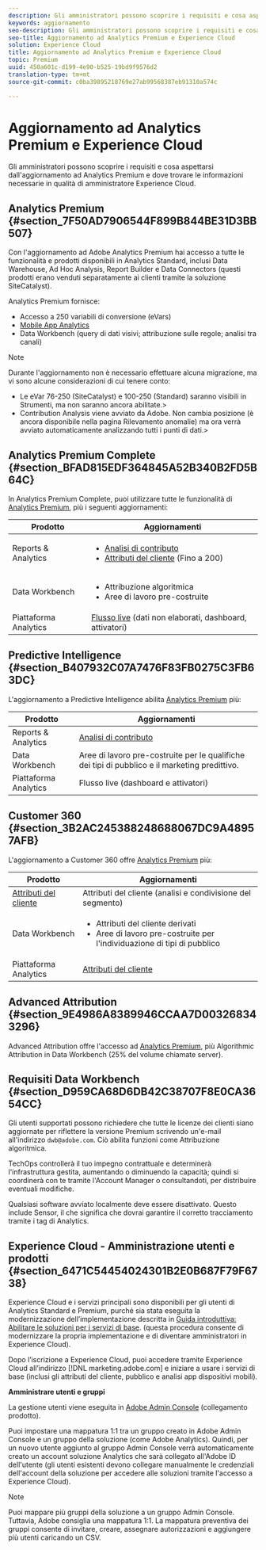 ```yaml
---
description: Gli amministratori possono scoprire i requisiti e cosa aspettarsi dall'aggiornamento ad Analytics Premium e dove trovare le informazioni necessarie in qualità di amministratore Experience Cloud.
keywords: aggiornamento
seo-description: Gli amministratori possono scoprire i requisiti e cosa aspettarsi dall'aggiornamento ad Analytics Premium e dove trovare le informazioni necessarie in qualità di amministratore Experience Cloud.
seo-title: Aggiornamento ad Analytics Premium e Experience Cloud
solution: Experience Cloud
title: Aggiornamento ad Analytics Premium e Experience Cloud
topic: Premium
uuid: 450a601c-d199-4e90-b525-19bd9f9576d2
translation-type: tm+mt
source-git-commit: c0ba39895218769e27ab99568387eb91310a574c

---
```



# Aggiornamento ad Analytics Premium e Experience Cloud

Gli amministratori possono scoprire i requisiti e cosa aspettarsi dall'aggiornamento ad Analytics Premium e dove trovare le informazioni necessarie in qualità di amministratore Experience Cloud.

## Analytics Premium {#section_7F50AD7906544F899B844BE31D3BB507}

Con l'aggiornamento ad Adobe Analytics Premium hai accesso a tutte le funzionalità e prodotti disponibili in Analytics Standard, inclusi Data Warehouse, Ad Hoc Analysis, Report Builder e Data Connectors (questi prodotti erano venduti separatamente ai clienti tramite la soluzione SiteCatalyst).

Analytics Premium fornisce:

* Accesso a 250 variabili di conversione (eVars)
* [Mobile App Analytics](https://marketing.adobe.com/resources/help/en_US/mobile/)
* Data Workbench (query di dati visivi; attribuzione sulle regole; analisi tra canali)

>[!NOTE]
>
>Durante l'aggiornamento non è necessario effettuare alcuna migrazione, ma vi sono alcune considerazioni di cui tenere conto:
>
>* Le eVar 76-250 (SiteCatalyst) e 100-250 (Standard) saranno visibili in Strumenti, ma non saranno ancora abilitate.&gt;
>* Contribution Analysis viene avviato da Adobe. Non cambia posizione (è ancora disponibile nella pagina Rilevamento anomalie) ma ora verrà avviato automaticamente analizzando tutti i punti di dati.&gt;


## Analytics Premium Complete {#section_BFAD815EDF364845A52B340B2FD5B64C}

In Analytics Premium Complete, puoi utilizzare tutte le funzionalità di [Analytics Premium](../admin-getting-started/upgrade-to-analytics-premium.md#section_7F50AD7906544F899B844BE31D3BB507), più i seguenti aggiornamenti:

| Prodotto | Aggiornamenti |
|--- |--- |
| Reports &amp; Analytics | <ul><li>[Analisi di contributo](https://docs.adobe.com/content/help/en/analytics/analyze/analysis-workspace/virtual-analyst/contribution-analysis/ca-tokens.html)</li><li>[Attributi del cliente](../attributes/attributes.md#concept_ACFEE7C8B8E94875BA0825CDF4913AF1) (Fino a 200)</li></ul> |
| Data Workbench | <ul><li>Attribuzione algoritmica</li><li>Aree di lavoro pre-costruite</li></ul> |
| Piattaforma Analytics | [Flusso live](https://helpx.adobe.com/analytics/kb/getting-started-with-livestream-api.html) (dati non elaborati, dashboard, attivatori) |

## Predictive Intelligence {#section_B407932C07A7476F83FB0275C3FB63DC}

L'aggiornamento a Predictive Intelligence abilita [Analytics Premium](../admin-getting-started/upgrade-to-analytics-premium.md#section_7F50AD7906544F899B844BE31D3BB507) più:

| Prodotto | Aggiornamenti |
|---|---|
| Reports &amp; Analytics | [Analisi di contributo](https://docs.adobe.com/content/help/en/analytics/analyze/analysis-workspace/virtual-analyst/contribution-analysis/ca-tokens.html) |
| Data Workbench | Aree di lavoro pre-costruite per le qualifiche dei tipi di pubblico e il marketing predittivo. |
| Piattaforma Analytics | Flusso live (dashboard e attivatori) |

## Customer 360 {#section_3B2AC245388248688067DC9A48957AFB}

L'aggiornamento a Customer 360 offre [Analytics Premium](../admin-getting-started/upgrade-to-analytics-premium.md#section_7F50AD7906544F899B844BE31D3BB507) più:

| Prodotto | Aggiornamenti |
|--- |--- |
| [Attributi del cliente](../attributes/attributes.md) | Attributi del cliente (analisi e condivisione del segmento) |
| Data Workbench | <ul><li>Attributi del cliente derivati</li><li>Aree di lavoro pre-costruite per l'individuazione di tipi di pubblico</li></ul> |
| Piattaforma Analytics | [Attributi del cliente](../attributes/attributes.md) |

## Advanced Attribution {#section_9E4986A8389946CCAA7D003268343296}

Advanced Attribution offre l'accesso ad [Analytics Premium](../admin-getting-started/upgrade-to-analytics-premium.md#section_7F50AD7906544F899B844BE31D3BB507), più Algorithmic Attribution in Data Workbench (25% del volume chiamate server).

## Requisiti Data Workbench {#section_D959CA68D6DB42C38707F8E0CA3654CC}

Gli utenti supportati possono richiedere che tutte le licenze dei clienti siano aggiornate per riflettere la versione Premium scrivendo un'e-mail all'indirizzo `dwb@adobe.com`. Ciò abilita funzioni come Attribuzione algoritmica.

TechOps controllerà il tuo impegno contrattuale e determinerà l'infrastruttura gestita, aumentando o diminuendo la capacità; quindi si coordinerà con te tramite l'Account Manager o consultandoti, per distribuire eventuali modifiche.

Qualsiasi software avviato localmente deve essere disattivato. Questo include Sensor, il che significa che dovrai garantire il corretto tracciamento tramite i tag di Analytics.

## Experience Cloud - Amministrazione utenti e prodotti {#section_6471C54454024301B2E0B687F79F6738}

Experience Cloud e i servizi principali sono disponibili per gli utenti di Analytics Standard e Premium, purché sia stata eseguita la modernizzazione dell’implementazione descritta in [Guida introduttiva: Abilitare le soluzioni per i servizi di base](../core-services/core-services.md#concept_07ED1D5C64234E77976E6D572E78FB9C). (questa procedura consente di modernizzare la propria implementazione e di diventare amministratori in Experience Cloud).

Dopo l’iscrizione a Experience Cloud, puoi accedere tramite Experience Cloud all’indirizzo [!DNL marketing.adobe.com] e iniziare a usare i servizi di base (inclusi gli attributi del cliente, pubblico e analisi app dispositivi mobili).

**Amministrare utenti e gruppi**

La gestione utenti viene eseguita in [Adobe Admin Console](https://helpx.adobe.com/enterprise/help/aedash.html) (collegamento prodotto).

Puoi impostare una mappatura 1:1 tra un gruppo creato in Adobe Admin Console e un gruppo della soluzione (come Adobe Analytics). Quindi, per un nuovo utente aggiunto al gruppo Admin Console verrà automaticamente creato un account soluzione Analytics che sarà collegato all'Adobe ID dell'utente (gli utenti esistenti devono collegare manualmente le credenziali dell'account della soluzione per accedere alle soluzioni tramite l'accesso a Experience Cloud).

>[!NOTE]
>
>Puoi mappare più gruppi della soluzione a un gruppo Admin Console. Tuttavia, Adobe consiglia una mappatura 1:1. La mappatura preventiva dei gruppi consente di invitare, creare, assegnare autorizzazioni e aggiungere più utenti caricando un CSV.
